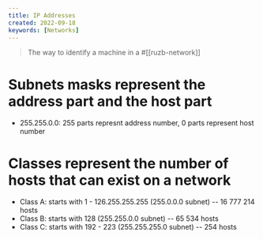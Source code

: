 ```yaml
---
title: IP Addresses
created: 2022-09-18
keywords: [Networks]
---
```


> The way to identify a machine in a #[[ruzb-network]]

# Subnets masks represent the address part and the host part

- 255.255.0.0: 255 parts represnt address number, 0 parts represent host number

# Classes represent the number of hosts that can exist on a network

- Class A: starts with 1 - 126.255.255.255 (255.0.0.0 subnet) -- 16 777 214 hosts
- Class B: starts with 128 (255.255.0.0 subnet) -- 65 534 hosts
- Class C: starts with 192 - 223 (255.255.255.0 subnet) -- 254 hosts
